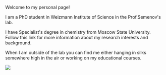 





Welcome to my personal page!

I am a PhD student in Weizmann Institute of Science in the Prof.Semenov's lab. 

I have Specialist's degree in chemistry from Moscow State University. Follow this link for more information about my research interests and background. 

When I am outside of the lab you can find me either hanging in silks somewhere high in the air or working on my educational courses.

![](https://www.onepointesolutions.com/wp-content/uploads/2022/05/5-Types-of-Chemistry.jpg)

